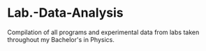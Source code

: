 # Lab.-Data-Analysis
Compilation of all programs and experimental data from labs taken throughout my Bachelor's in Physics.

